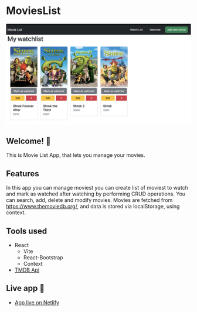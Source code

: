 # MoviesList

![Design preview of the app](./src/preview.png) 



## Welcome! 👋

This is Movie List App, that lets you manage your movies.

## Features

In this app you can manage moviest you can create list of moviest to watch and mark as watched after watching by performing CRUD operations.
You can search, add, delete and modify movies. Movies are fetched from https://www.themoviedb.org/, and data is stored via localStorage, using context.

## Tools used

- React
  - Vite
  - React-Bootstrap
  - Context
- [TMDB Api](https://www.themoviedb.org/)


## Live app :tada:


- [App live on Netlify](https://mellifluous-tapioca-130f73.netlify.app/)
